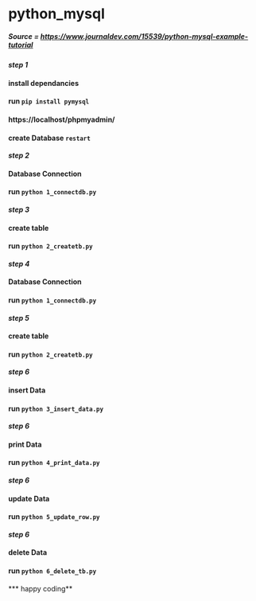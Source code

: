# python_mysql

##### Source = https://www.journaldev.com/15539/python-mysql-example-tutorial

***step 1*** 
#### install dependancies
#### run `pip install pymysql`
#### https://localhost/phpmyadmin/
#### create Database `restart`
 
***step 2***
#### Database Connection
#### run `python 1_connectdb.py`

***step 3*** 
#### create table
#### run `python 2_createtb.py`

***step 4*** 
#### Database Connection
#### run `python 1_connectdb.py`

***step 5*** 
#### create table
#### run `python 2_createtb.py`

***step 6*** 
#### insert Data
#### run `python 3_insert_data.py`

***step 6*** 
#### print Data
#### run `python 4_print_data.py`

***step 6*** 
#### update Data
#### run `python 5_update_row.py`

***step 6*** 
#### delete Data
#### run `python 6_delete_tb.py`



*** happy coding**
